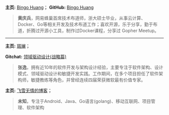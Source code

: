 **主页:** [Bingo Huang](http://bingohuang.com/)； **GitHub:** [Bingo Huang](https://github.com/bingohuang)
> **黄庆兵**，网易蜂巢首席技术布道师，浙大硕士毕业，从事云计算、Docker、Go等相关开发及技术布道工作；喜欢开源，乐于分享，勤于布道，折腾过开源小工具，制作过Docker课程，分享过 Gopher Meetup。
---

**主页:** [斑斓](http://zhangyi.xyz/)；

**Gitchat:** [领域驱动设计(战略篇)](https://gitbook.cn/gitchat/column/5b3235082ab5224deb750e02)
> **张逸**，拥有近10年的软件开发与架构设计经验，主要专注于软件架构、设计模式、领域驱动设计和敏捷开发实践。工作期间，在多个项目担任了软件架构师，敏捷教练等角色，并曾经连续四届荣获微软最有价值专家。

**主页:** [飞雪无情的博客](https://www.flysnow.org/)；
> **未知**，专注于Android、Java、Go语言(golang)、移动互联网、项目管理、软件架构

